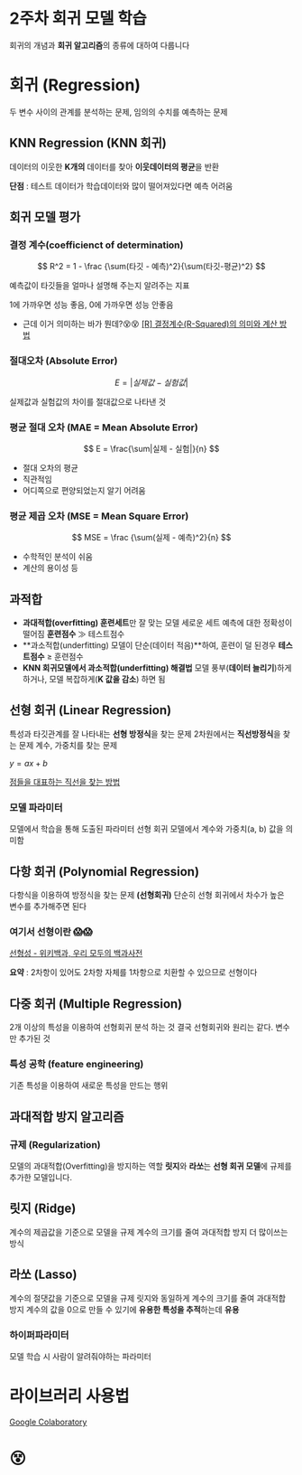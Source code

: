 
# 2주차 회귀 모델 학습
회귀의 개념과 **회귀 알고리즘**의 종류에 대하여 다룹니다

# 회귀 (Regression)
두 변수 사이의 관계를 분석하는 문제, 임의의 수치를 예측하는 문제

## KNN Regression (KNN 회귀)
데이터의 이웃한 **K개의** 데이터를 찾아 **이웃데이터의 평균**을 반환

**단점** : 테스트 데이터가 학습데이터와 많이 떨어져있다면 예측 어려움

## 회귀 모델 평가

### 결정 계수(coefficienct of determination)

$$ R^2 = 1 - \frac {\sum(타깃 - 예측)^2}{\sum(타깃-평균)^2} $$

예측값이 타깃들을 얼마나 설명해 주는지 알려주는 지표

1에 가까우면 성능 좋음, 0에 가까우면 성능 안좋음

- 근데 이거 의미하는 바가 뭔데?😵😵
	[[R] 결정계수(R-Squared)의 의미와 계산 방법](https://m.blog.naver.com/tlrror9496/222055889079)

### 절대오차 (Absolute Error)

$$ E = |실제값 - 실험값| $$

실제값과 실험값의 차이를 절대값으로 나타낸 것

### 평균 절대 오차 (MAE = Mean Absolute Error)

$$ E = \frac{\sum|실제 - 실험|}{n} $$

-   절대 오차의 평균
-   직관적임
-   어디쪽으로 편양되었는지 알기 어려움

### 평균 제곱 오차 (MSE = Mean Square Error)

$$ MSE = \frac {\sum(실제 - 예측)^2}{n} $$

-   수학적인 분석이 쉬움
-   계산의 용이성 등

## 과적합
-   **과대적합(overfitting) 훈련세트**만 잘 맞는 모델 세로운 세트 예측에 대한 정확성이 떨어짐 **훈련점수** ≫ 테스트점수
-   **과소적합(underfitting) 모델이 단순(데이터 적음)**하여, 훈련이 덜 된경우
    **테스트점수** ≥ 훈련점수
-   **KNN 회귀모델에서 과소적합(underfitting) 해결법** 모델 풍부(**데이터 늘리기**)하게 하거나, 모델 복잡하게(**K 값을 감소**) 하면 됨
    

## 선형 회귀 (Linear Regression)
특성과 타깃관계를 잘 나타내는 **선형 방정식**을 찾는 문제
2차원에서는 **직선방정식**을 찾는 문제 계수, 가중치를 찾는 문제

$y = ax + b$

[점들을 대표하는 직선을 찾는 방법](https://youtu.be/91r8bzLcvuQ)

### 모델 파라미터

모델에서 학습을 통해 도출된 파라미터
선형 회귀 모델에서 계수와 가중치(a, b) 값을 의미함

## 다항 회귀 (Polynomial Regression)
다항식을 이용하여 방정식을 찾는 문제 **(선형회귀)**
단순히 선형 회귀에서 차수가 높은 변수를 추가해주면 된다

### 여기서 선형이란 😱😱
[선형성 - 위키백과, 우리 모두의 백과사전](https://ko.wikipedia.org/wiki/%EC%84%A0%ED%98%95%EC%84%B1)

**요약** : 2차항이 있어도 2차항 자체를 1차항으로 치환할 수 있으므로 선형이다

## 다중 회귀 (Multiple Regression)
2개 이상의 특성을 이용하여 선형회귀 분석 하는 것
결국 선형회귀와 원리는 같다. 변수만 추가된 것

### 특성 공학 (feature engineering)
기존 특성을 이용하여 새로운 특성을 만드는 행위

## 과대적합 방지 알고리즘

### 규제 (Regularization)
모델의 과대적합(Overfitting)을 방지하는 역할
**릿지**와 **라쏘**는 **선형 회귀 모델**에 규제를 추가한 모델입니다.

## 릿지 (Ridge)
계수의 제곱값을 기준으로 모델을 규제
계수의 크기를 줄여 과대적합 방지
더 많이쓰는 방식

## 라쏘 (Lasso)
계수의 절댓값을 기준으로 모델을 규제
릿지와 동일하게 계수의 크기를 줄여 과대적합 방지
계수의 값을 0으로 만들 수 있기에 **유용한 특성을 추적**하는데 **유용**

### 하이퍼파라미터
모델 학습 시 사람이 알려줘야하는 파라미터

# 라이브러리 사용법
[Google Colaboratory](https://colab.research.google.com/drive/1vQZ5pJk963UBnHY8GPuxsOk82tWekKsi?authuser=2#scrollTo=zR0LmwyAT-1A)

# 😵